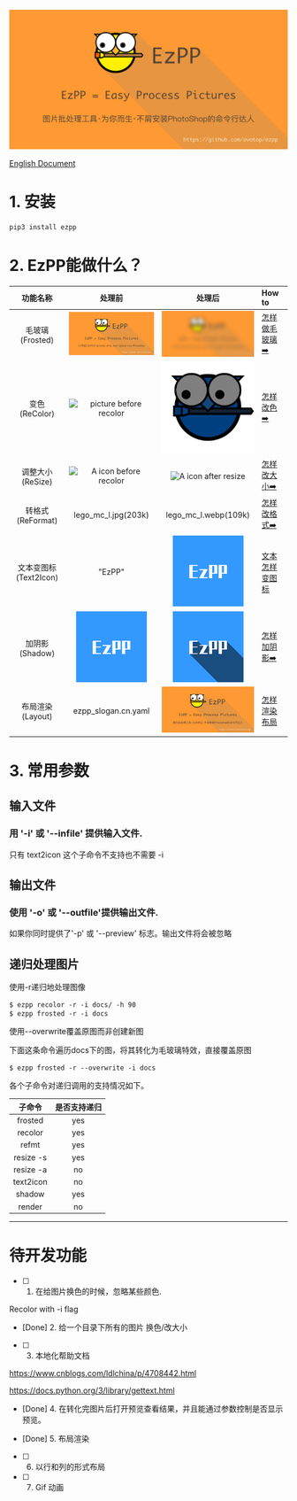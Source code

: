 
![](docs/ezpp_slogan.cn.png)

[English Document](README.md)

# 1. 安装

```bash
pip3 install ezpp
```

# 2. EzPP能做什么？

功能名称|处理前|处理后|How to
:---:|:---:|:---:|:---
毛玻璃(Frosted)|![A icon before frosted]( docs/ezpp_slogan_256x128.png)|![A icon after defult frosted](docs/ezpp_slogan_256x128_frosted.png)|[怎样做毛玻璃➡️](docs/subcmd_04_frosted.md)
变色(ReColor)|![picture before recolor](docs/logo_256x256.png)|![picture after recolor](docs/logo_blue_hsv_v(-0.5).png)|[怎样改色➡️](docs/subcmd_01_recolor.md)
调整大小(ReSize)|![A icon before recolor](docs/logo_256x256.png)|![A icon after resize](docs/logo_64.png)|[怎样改大小➡️](docs/subcmd_02_resize.cn.md)
转格式(ReFormat)|lego_mc_l.jpg(203k)|lego_mc_l.webp(109k)|[怎样改格式➡️](docs/subcmd_03_reformat.cn.md)
文本变图标(Text2Icon)| "EzPP"|![Simplest call of text2icon](docs/ezpp_t_128.png)|[文本怎样变图标](docs/subcmd_05_text2icon.cn.md)
加阴影(Shadow)|![A clean background icon](docs/ezpp_t_128.png)|![Shadow added on clean background](docs/ezpp_t_128_shadow.png)|[怎样加阴影➡️](docs/subcmd_06_shadow.cn.md)
布局渲染(Layout)|ezpp_slogan.cn.yaml|![slogan](docs/ezpp_slogan.cn_256x128.png)|[怎样渲染布局](examples/render/examples_render.cn.md)

# 3. 常用参数

## 输入文件
### 用 '-i' 或 '--infile' 提供输入文件.

只有 text2icon 这个子命令不支持也不需要 -i

## 输出文件
### 使用 '-o' 或 '--outfile'提供输出文件.
                            
如果你同时提供了'-p' 或 '--preview' 标志。输出文件将会被忽略


## 递归处理图片

使用-r递归地处理图像

```text
$ ezpp recolor -r -i docs/ -h 90
$ ezpp frosted -r -i docs
```

使用--overwrite覆盖原图而非创建新图

下面这条命令遍历docs下的图，将其转化为毛玻璃特效，直接覆盖原图

```text
$ ezpp frosted -r --overwrite -i docs
```

各个子命令对递归调用的支持情况如下。

子命令|是否支持递归
:---:|:---:
frosted|yes
recolor|yes
refmt|yes
resize -s|yes
resize -a|no
text2icon |no
shadow |yes
render |no

------ 
# 待开发功能

- [ ] 1. 在给图片换色的时候，忽略某些颜色.

Recolor with -i flag

- [Done] 2. 给一个目录下所有的图片 换色/改大小 


- [ ] 3. 本地化帮助文档

https://www.cnblogs.com/ldlchina/p/4708442.html

https://docs.python.org/3/library/gettext.html

- [Done] 4. 在转化完图片后打开预览查看结果，并且能通过参数控制是否显示预览。

- [Done] 5. 布局渲染
- [ ] 6. 以行和列的形式布局
- [ ] 7. Gif 动画